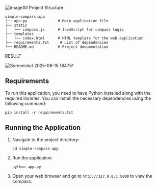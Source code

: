![image](https://github.com/user-attachments/assets/d88af28e-b7c4-4c01-a86e-c8de3b21c3ba)## Project Structure

```
simple-compass-app
├── app.py              # Main application file
├── static
│   └── compass.js      # JavaScript for compass logic
├── templates
│   └── index.html      # HTML template for the web application
├── requirements.txt     # List of dependencies
└── README.md           # Project documentation
```

RESULT

![Screenshot 2025-06-15 184751](https://github.com/user-attachments/assets/eb5c2ad5-45aa-45cc-984a-213304081bed)


## Requirements

To run this application, you need to have Python installed along with the required libraries. You can install the necessary dependencies using the following command:

```
pip install -r requirements.txt
```

## Running the Application

1. Navigate to the project directory:

   ```
   cd simple-compass-app
   ```

2. Run the application:

   ```
   python app.py
   ```

3. Open your web browser and go to `http://127.0.0.1:5000` to view the compass.

